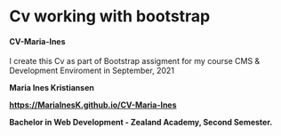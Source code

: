 
<h1> Cv working with bootstrap </h1>

 <h4> CV-Maria-Ines </h4>
 
 
I create this Cv as part of Bootstrap assigment for my course CMS & Development Enviroment in September, 2021

  
 
<p> <b>Maria Ines Kristiansen <br>
 
 https://MariaInesK.github.io/CV-Maria-Ines


Bachelor in Web Development - Zealand Academy, Second Semester.</b></p>
